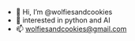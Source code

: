- 👋 Hi, I’m @wolfiesandcookies
- 👀 interested in python and AI
- 📫 wolfiesandcookies@gmail.com

<!---
wolfiesandcookies/wolfiesandcookies is a ✨ special ✨ repository because its `README.md` (this file) appears on your GitHub profile.
You can click the Preview link to take a look at your changes.
--->
